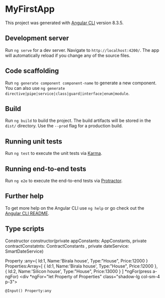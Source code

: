 # MyFirstApp

This project was generated with [Angular CLI](https://github.com/angular/angular-cli) version 8.3.5.

## Development server

Run `ng serve` for a dev server. Navigate to `http://localhost:4200/`. The app will automatically reload if you change any of the source files.

## Code scaffolding

Run `ng generate component component-name` to generate a new component. You can also use `ng generate directive|pipe|service|class|guard|interface|enum|module`.

## Build

Run `ng build` to build the project. The build artifacts will be stored in the `dist/` directory. Use the `--prod` flag for a production build.

## Running unit tests

Run `ng test` to execute the unit tests via [Karma](https://karma-runner.github.io).

## Running end-to-end tests

Run `ng e2e` to execute the end-to-end tests via [Protractor](http://www.protractortest.org/).

## Further help

To get more help on the Angular CLI use `ng help` or go check out the [Angular CLI README](https://github.com/angular/angular-cli/blob/master/README.md).



## Type scripts 
Constructor 
 constructor(private appConstants: AppConstants, private contractConstatnts: ContractConstants , private dateService: SmartDateService)

 Property :any={
    Id:1,
    Name:'Birala house',
    Type:"House",
    Price:12000
  }
Properties:Array<any>=[
				{
				  Id:1,
				  Name:'Birala house',
				  Type:"House",
				  Price:12000
				},
				{
				  Id:2,
				  Name:'Silicon house',
				  Type:"House",
				  Price:13000
				}
	]
	*ngFor(press a-ngFor)
	<div *ngFor="let Property of Properties" class="shadow-lg col-sm-4 p-3">
	
	@Input() Property:any
	
	

